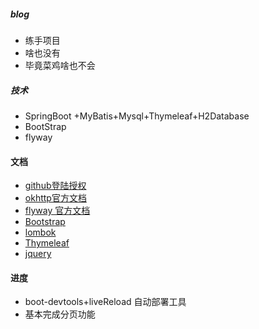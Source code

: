 ##### blog
* 练手项目
* 啥也没有
* 毕竟菜鸡啥也不会

##### 技术
* SpringBoot +MyBatis+Mysql+Thymeleaf+H2Database
* BootStrap
* flyway 

#### 文档
* [github登陆授权](https://developer.github.com/apps/)
* [okhttp官方文档](https://square.github.io/okhttp/)
* [flyway 官方文档](https://flywaydb.org/)
* [Bootstrap](https://www.bootcss.com/)
* [lombok](https://projectlombok.org/)
* [Thymeleaf](https://www.thymeleaf.org/)
* [jquery](https://jquery.com/download/)

#### 进度
* boot-devtools+liveReload 自动部署工具
* 基本完成分页功能
